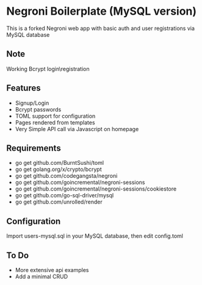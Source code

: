 Negroni Boilerplate (MySQL version)
===============

This is a forked Negroni web app with basic auth and user registrations via MySQL database

Note
----------
Working Bcrypt login\registration

Features
----------
* Signup/Login
* Bcrypt passwords
* TOML support for configuration
* Pages rendered from templates
* Very Simple API call via Javascript on homepage

Requirements
-----------
* go get github.com/BurntSushi/toml
* go get golang.org/x/crypto/bcrypt
* go get github.com/codegangsta/negroni
* go get github.com/goincremental/negroni-sessions
* go get github.com/goincremental/negroni-sessions/cookiestore
* go get github.com/go-sql-driver/mysql
* go get github.com/unrolled/render

Configuration
--------------
Import users-mysql.sql in your MySQL database, then edit config.toml

To Do
-----------

* More extensive api examples
* Add a minimal CRUD


